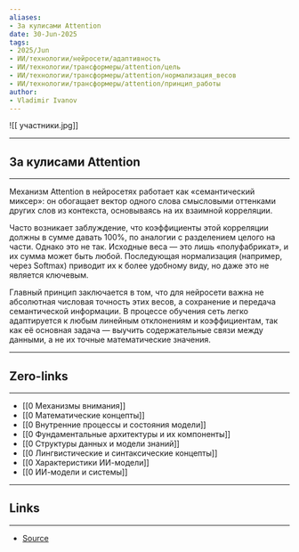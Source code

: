```yaml
---
aliases: 
- За кулисами Attention 
date: 30-Jun-2025
tags:
- 2025/Jun
- ИИ/технологии/нейросети/адаптивность
- ИИ/технологии/трансформеры/attention/цель
- ИИ/технологии/трансформеры/attention/нормализация_весов
- ИИ/технологии/трансформеры/attention/принцип_работы
author:
- Vladimir Ivanov
---
```

![[ участники.jpg]]

-----
##  За кулисами Attention 
-----
Механизм Attention в нейросетях работает как «семантический миксер»: он обогащает вектор одного слова смысловыми оттенками других слов из контекста, основываясь на их взаимной корреляции.

Часто возникает заблуждение, что коэффициенты этой корреляции должны в сумме давать 100%, по аналогии с разделением целого на части. Однако это не так. Исходные веса — это лишь «полуфабрикат», и их сумма может быть любой. Последующая нормализация (например, через Softmax) приводит их к более удобному виду, но даже это не является ключевым.

Главный принцип заключается в том, что для нейросети важна не абсолютная числовая точность этих весов, а сохранение и передача семантической информации. В процессе обучения сеть легко адаптируется к любым линейным отклонениям и коэффициентам, так как её основная задача — выучить содержательные связи между данными, а не их точные математические значения.

---
## Zero-links
---
- [[0 Механизмы внимания]]
- [[0 Математические концепты]]
- [[0 Внутренние процессы и состояния модели]]
- [[0 Фундаментальные архитектуры и их компоненты]]
- [[0 Структуры данных и модели знаний]]
- [[0 Лингвистические и синтаксические концепты]]
- [[0 Характеристики ИИ-модели]]
- [[0 ИИ-модели и системы]]

---
## Links
---
- [Source](https://t.me/turboproject/1734)